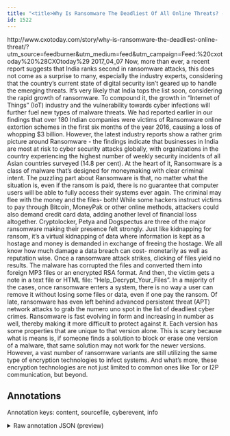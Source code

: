 ```yaml
---
title: "<title>Why Is Ransomware The Deadliest Of All Online Threats? - CXOtoday.com</title>"
id: 1522
---
```


<title>Why Is Ransomware The Deadliest Of All Online Threats? - CXOtoday.com</title>
<source> http://www.cxotoday.com/story/why-is-ransomware-the-deadliest-online-threat/?utm_source=feedburner&utm_medium=feed&utm_campaign=Feed:%20cxotoday%20%28CXOtoday%29 </source>
<date> 2017_04_07 </date>
<text>
Now, more than ever, a recent report suggests that India ranks second in ransomware attacks, this does not come as a surprise to many, especially the industry experts, considering that the country’s current state of digital security isn’t geared up to handle the emerging threats.
It’s very likely that India tops the list soon, considering the rapid growth of ransomware.
To compound it, the growth in “Internet of Things” (IoT) industry and the vulnerability towards cyber infections will further fuel new types of malware threats.
We had reported earlier in our findings that over 180 Indian companies were victims of Ransomware online extortion schemes in the first six months of the year 2016, causing a loss of whopping $3 billion.
However, the latest industry reports show a rather grim picture around Ransomware - the findings indicate that businesses in India are most at risk to cyber security attacks globally, with organizations in the country experiencing the highest number of weekly security incidents of all Asian countries surveyed (14.8 per cent).
At the heart of it, Ransomware is a class of malware that’s designed for moneymaking with clear criminal intent.
The puzzling part about Ransomware is that, no matter what the situation is, even if the ransom is paid, there is no guarantee that computer users will be able to fully access their systems ever again.
The criminal may flee with the money and the files- both!
While some hackers instruct victims to pay through Bitcoin, MoneyPak or other online methods, attackers could also demand credit card data, adding another level of financial loss altogether.
Cryptolocker, Petya and Dogspectus are three of the major ransomware making their presence felt strongly.
Just like kidnapping for ransom, it’s a virtual kidnapping of data where information is kept as a hostage and money is demanded in exchange of freeing the hostage.
We all know how much damage a data breach can cost- monetarily as well as reputation wise.
Once a ransomware attack strikes, clicking of files yield no results.
The malware has corrupted the files and converted them into foreign MP3 files or an encrypted RSA format.
And then, the victim gets a note in a text file or HTML file: “Help_Decrypt_Your_Files”.
In a majority of the cases, once ransomware enters a system, there is no way a user can remove it without losing some files or data, even if one pay the ransom.
Of late, ransomware has even left behind advanced persistent threat (APT) network attacks to grab the numero uno spot in the list of deadliest cyber crimes.
Ransomware is fast evolving in form and increasing in number as well, thereby making it more difficult to protect against it.
Each version has some properties that are unique to that version alone.
This is scary because what is means is, if someone finds a solution to block or erase one version of a malware, that same solution may not work for the newer versions.
However, a vast number of ransomware variants are still utilizing the same type of encryption technologies to infect systems.
And what’s more, these encryption technologies are not just limited to common ones like Tor or I2P communication, but beyond.
</text>



## Annotations

Annotation keys: content, sourcefile, cyberevent, info

<details>
<summary>Raw annotation JSON (preview)</summary>

```json
{
  "content": "Now, more than ever, a recent report suggests that India ranks second\u00a0in ransomware attacks, this does not come as a surprise to many, especially the industry experts, considering that the country\u2019s current state of digital security isn\u2019t geared up to handle the emerging threats. It\u2019s very likely that India tops the list soon, considering the rapid growth of ransomware. To compound it, the growth in \u201cInternet of Things\u201d (IoT) industry and the vulnerability towards cyber infections will further fuel new types of malware threats. We had reported earlier in our findings that over 180 Indian companies were victims of Ransomware online extortion schemes in the first six months of the year 2016, causing a loss of whopping $3 billion. However, the latest industry reports show a rather grim picture around Ransomware - the findings indicate that businesses in India are most at risk to cyber security attacks globally, with organizations in the country experiencing the highest number of weekly security incidents of all Asian countries surveyed (14.8 per cent). At the heart of it, Ransomware is a class of malware that\u2019s designed for moneymaking with clear criminal intent. The puzzling part about Ransomware is that, no matter what the situation is, even if the ransom is paid, there is no guarantee that computer users will be able to fully access their systems ever again. The criminal may flee with the money and the files- both! While some hackers instruct victims to pay through Bitcoin, MoneyPak or other online methods, attackers could also demand credit card data, adding another level of financial loss altogether. Cryptolocker, Petya and Dogspectus are three of the major ransomware making their presence felt strongly. Just like kidnapping for ransom, it\u2019s a virtual kidnapping of data where information is kept as a hostage and money is demanded in exchange of freeing the hostage. We all know how much damage a data breach can cost- monetarily as well as reputation wise. Once a ransomware attack strikes, clicking of files yield no results. The malware has corrupted the files and converted them into foreign MP3 files or an encrypted RSA format. And then, the victim gets a note in a text file or HTML file: \u201cHelp_Decrypt_Your_Files\u201d. In a majority of the cases, once ransomware enters a system, there is no way a user can remove it without losing some files or data, even if one pay the ransom. Of late, ransomware has even left behind advanced persistent threat (APT) network attacks to grab the numero uno spot in the list of deadliest cyber crimes. Ransomware is fast evolving in form and increasing in number as well, thereby making it more difficult to protect against it. Each version has some properties that are unique to that version alone. This is scary because what is means is, if someone finds a solution to block or erase one version of a malware, that same solution may not work for the newer versions. However, a vast number of ransomware variants are still utilizing the same type of encryption technologies to infect systems. And what\u2019s more, these encryption technologies are not just limited to common ones like Tor or I2P communication, but beyond",
  "sourcefile": "1522.txt",
  "cyberevent": {
    "hopper": [
      {
        "index": 0,
        "relation": "Same",
        "events": [
          {
            "index": "E4",
            "type": "Attack",
            "realis": "Generic",
            "nugget": {
              "startOffset": 1478,
              "index": "T13",
              "endOffset": 1481,
              "text": "pay"
            },
            "argument": [
              {
                "index": "T12",
                "text": "victims",
                "endOffset": 1474,
                "role": {
                  "type": "Victim"
                },
                "startOffset": 1467,
                "type": "Person"
              },
              {
    
```
</details>
